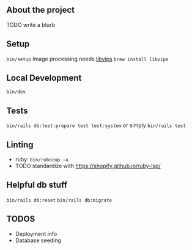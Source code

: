 ## About the project

TODO write a blurb

## Setup

`bin/setup`
Image processing needs [libvips](https://github.com/libvips/libvips)
`brew install libvips`

## Local Development

`bin/dev`

## Tests

`bin/rails db:test:prepare test test:system`
or simply
`bin/rails test`

## Linting

- ruby: `bin/rubocop -a`
- TODO standardize with https://shopify.github.io/ruby-lsp/

## Helpful db stuff

`bin/rails db:reset`
`bin/rails db:migrate`

## TODOS

- Deployment info
- Database seeding
